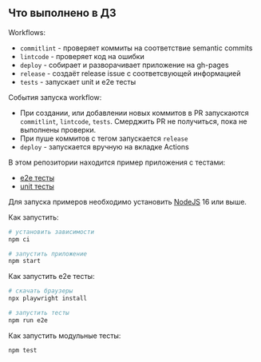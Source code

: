 ## Что выполнено в ДЗ

Workflows:
 - `commitlint` - проверяет коммиты на соответствие semantic commits
 - `lintcode` - проверяет код на ошибки
 - `deploy` - собирает и разворачивает приложение на gh-pages
 - `release` - создаёт release issue c соответсвующей информацией
 - `tests` - запускает unit и e2e тесты

События запуска workflow:
 - При создании, или добавлении новых коммитов в PR запускаются `commitlint`, `lintcode`, `tests`. Смерджить PR не получиться, пока не выполнены проверки.
 - При пуше коммитов с тегом запускается `release`
 - `deploy` - запускается вручную на вкладке Actions

В этом репозитории находится пример приложения с тестами:

- [e2e тесты](e2e/example.spec.ts)
- [unit тесты](src/example.test.tsx)

Для запуска примеров необходимо установить [NodeJS](https://nodejs.org/en/download/) 16 или выше.

Как запустить:

```sh
# установить зависимости
npm ci

# запустить приложение
npm start
```

Как запустить e2e тесты:

```sh
# скачать браузеры
npx playwright install

# запустить тесты
npm run e2e
```

Как запустить модульные тесты:

```sh
npm test
```
